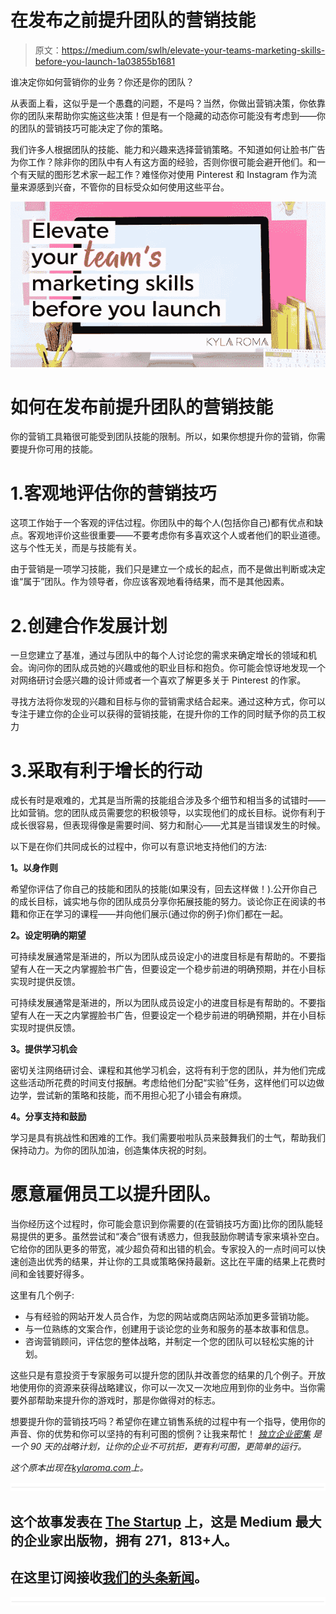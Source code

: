 # 在发布之前提升团队的营销技能

> 原文：<https://medium.com/swlh/elevate-your-teams-marketing-skills-before-you-launch-1a03855b1681>

谁决定你如何营销你的业务？你还是你的团队？

从表面上看，这似乎是一个愚蠢的问题，不是吗？当然，你做出营销决策，你依靠你的团队来帮助你实施这些决策！但是有一个隐藏的动态你可能没有考虑到——你的团队的营销技巧可能决定了你的策略。

我们许多人根据团队的技能、能力和兴趣来选择营销策略。不知道如何让脸书广告为你工作？除非你的团队中有人有这方面的经验，否则你很可能会避开他们。和一个有天赋的图形艺术家一起工作？难怪你对使用 Pinterest 和 Instagram 作为流量来源感到兴奋，不管你的目标受众如何使用这些平台。

![](img/35dd897a90501a029bc549bb8fa3f050.png)

# 如何在发布前提升团队的营销技能

你的营销工具箱很可能受到团队技能的限制。所以，如果你想提升你的营销，你需要提升你可用的技能。

# 1.客观地评估你的营销技巧

这项工作始于一个客观的评估过程。你团队中的每个人(包括你自己)都有优点和缺点。客观地评价这些很重要——不要考虑你有多喜欢这个人或者他们的职业道德。这与个性无关，而是与技能有关。

由于营销是一项学习技能，我们只是建立一个成长的起点，而不是做出判断或决定谁“属于”团队。作为领导者，你应该客观地看待结果，而不是其他因素。

# 2.创建合作发展计划

一旦您建立了基准，通过与团队中的每个人讨论您的需求来确定增长的领域和机会。询问你的团队成员她的兴趣或他的职业目标和抱负。你可能会惊讶地发现一个对网络研讨会感兴趣的设计师或者一个喜欢了解更多关于 Pinterest 的作家。

寻找方法将你发现的兴趣和目标与你的营销需求结合起来。通过这种方式，你可以专注于建立你的企业可以获得的营销技能，在提升你的工作的同时赋予你的员工权力

# 3.采取有利于增长的行动

成长有时是艰难的，尤其是当所需的技能组合涉及多个细节和相当多的试错时——比如营销。您的团队成员需要您的积极领导，以实现他们的成长目标。说你有利于成长很容易，但表现得像是需要时间、努力和耐心——尤其是当错误发生的时候。

以下是在你们共同成长的过程中，你可以有意识地支持他们的方法:

**1。以身作则**

希望你评估了你自己的技能和团队的技能(如果没有，回去这样做！).公开你自己的成长目标，诚实地与你的团队成员分享你拓展技能的努力。谈论你正在阅读的书籍和你正在学习的课程——并向他们展示(通过你的例子)你们都在一起。

**2。设定明确的期望**

可持续发展通常是渐进的，所以为团队成员设定小的进度目标是有帮助的。不要指望有人在一天之内掌握脸书广告，但要设定一个稳步前进的明确预期，并在小目标实现时提供反馈。

可持续发展通常是渐进的，所以为团队成员设定小的进度目标是有帮助的。不要指望有人在一天之内掌握脸书广告，但要设定一个稳步前进的明确预期，并在小目标实现时提供反馈。

**3。提供学习机会**

密切关注网络研讨会、课程和其他学习机会，这将有利于您的团队，并为他们完成这些活动所花费的时间支付报酬。考虑给他们分配“实验”任务，这样他们可以边做边学，尝试新的策略和技能，而不用担心犯了小错会有麻烦。

**4。分享支持和鼓励**

学习是具有挑战性和困难的工作。我们需要啦啦队员来鼓舞我们的士气，帮助我们保持动力。为你的团队加油，创造集体庆祝的时刻。

# 愿意雇佣员工以提升团队。

当你经历这个过程时，你可能会意识到你需要的(在营销技巧方面)比你的团队能轻易提供的更多。虽然尝试和“凑合”很有诱惑力，但我鼓励你聘请专家来填补空白。它给你的团队更多的带宽，减少超负荷和出错的机会。专家投入的一点时间可以快速创造出优秀的结果，并让你的工具或策略保持最新。这比在平庸的结果上花费时间和金钱要好得多。

这里有几个例子:

*   与有经验的网站开发人员合作，为您的网站或商店网站添加更多营销功能。
*   与一位熟练的文案合作，创建用于谈论您的业务和服务的基本故事和信息。
*   咨询营销顾问，评估您的整体战略，并制定一个您的团队可以轻松实施的计划。

这些只是有意投资于专家服务可以提升您的团队并改善您的结果的几个例子。开放地使用你的资源来获得战略建议，你可以一次又一次地应用到你的业务中。当你需要外部帮助来提升你的游戏时，那是你做得对的标志。

想要提升你的营销技巧吗？希望你在建立销售系统的过程中有一个指导，使用你的声音、你的优势和你可以坚持的有利可图的惯例？让我来帮忙！ [*独立企业密集*](https://www.kylaroma.com/consulting/) *是一个 90 天的战略计划，让你的企业不可抗拒，更有利可图，更简单的运行。*

*这个原本出现在*[*kylaroma.com*](http://www.kylaroma.com/teams-marketing-skills/)*上。*

![](img/731acf26f5d44fdc58d99a6388fe935d.png)

## 这个故事发表在 [The Startup](https://medium.com/swlh) 上，这是 Medium 最大的企业家出版物，拥有 271，813+人。

## 在这里订阅接收[我们的头条新闻](http://growthsupply.com/the-startup-newsletter/)。

![](img/731acf26f5d44fdc58d99a6388fe935d.png)